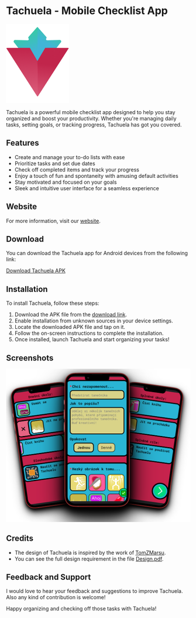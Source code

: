 # Tachuela - Mobile Checklist App

![Tachuela Logo](./res/screen/android/logo.png)

Tachuela is a powerful mobile checklist app designed to help you stay organized and boost your productivity. Whether you're managing daily tasks, setting goals, or tracking progress, Tachuela has got you covered.

## Features

- Create and manage your to-do lists with ease
- Prioritize tasks and set due dates
- Check off completed items and track your progress
- Enjoy a touch of fun and spontaneity with amusing default activities
- Stay motivated and focused on your goals
- Sleek and intuitive user interface for a seamless experience

## Website

For more information, visit our [website](https://tachuela-app.netlify.app/).

## Download

You can download the Tachuela app for Android devices from the following link:

[Download Tachuela APK](https://github.com/Borecjeborec1/Tachuela/releases/download/v1.0.0/Tachuela.apk)

## Installation

To install Tachuela, follow these steps:

1. Download the APK file from the [download link](https://github.com/Borecjeborec1/Tachuela/releases/download/v1.0.0/Tachuela.apk).
2. Enable installation from unknown sources in your device settings.
3. Locate the downloaded APK file and tap on it.
4. Follow the on-screen instructions to complete the installation.
5. Once installed, launch Tachuela and start organizing your tasks!

## Screenshots

![Screenshot 1](./website/assets/phones.png)

## Credits

- The design of Tachuela is inspired by the work of [TomZMarsu](https://github.com/TomZMarsu). 
- You can see the full design requirement in the file [Design.pdf](./Design.pdf).


## Feedback and Support

I would love to hear your feedback and suggestions to improve Tachuela. Also any kind of contribution is welcome!

Happy organizing and checking off those tasks with Tachuela!
